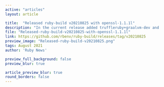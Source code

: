 ```yaml
---
active: "articles"
layout: article

title:  "Released ruby-build v20210825 with openssl-1.1.1l"
description: "In the current release added truffleruby+graalvm-dev and bumped version library to openssl-1.1.1l"
file: "Released-ruby-build-v20210825-with-openssl-1.1.1l"
link: https://github.com/rbenv/ruby-build/releases/tag/v20210825
preview_image: "Released-ruby-build-v20210825.png"
tags: August 2021
author: 'Ruby News'

preview_full_background: false
preview_blur: true

article_preview_blur: true
round_borders: false
---
```


